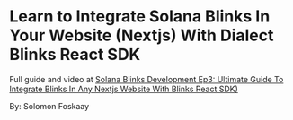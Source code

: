 # Learn to Integrate Solana Blinks In Your Website (Nextjs) With Dialect Blinks React SDK

Full guide and video at [Solana Blinks Development Ep3: Ultimate Guide To Integrate Blinks In Any Nextjs Website With Blinks React SDK)](https://dprogramminguniversity.com/solana-blinks-guides/ep3-integrate-blinks-in-any-nextjs-website-with-blinks-react-sdk/)

By: Solomon Foskaay

